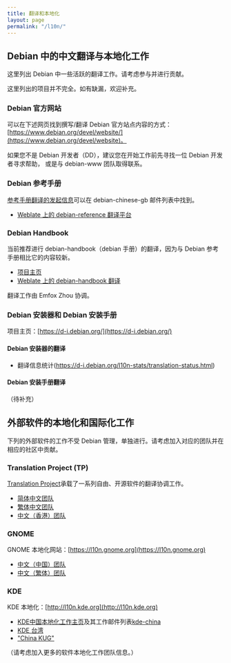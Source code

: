 ```yaml
---
title: 翻译和本地化
layout: page
permalink: "/l10n/"
---
```


## Debian 中的中文翻译与本地化工作

这里列出 Debian 中一些活跃的翻译工作。请考虑参与并进行贡献。

这里列出的项目并不完全。如有缺漏，欢迎补充。

### Debian 官方网站

可以在下述网页找到撰写/翻译 Debian 官方站点内容的方式：
[https://www.debian.org/devel/website/](https://www.debian.org/devel/website)。

如果您不是 Debian 开发者（DD），建议您在开始工作前先寻找一位 Debian 开发者寻求帮助，
或是与 debian-www 团队取得联系。

### Debian 参考手册

[参考手册翻译的发起信息](https://lists.debian.org/debian-chinese-gb/2016/07/msg00012.html)可以在 debian-chinese-gb 邮件列表中找到。

* [Weblate 上的 debian-reference 翻译平台](https://hosted.weblate.org/projects/debian-reference/)

### Debian Handbook

当前推荐进行 debian-handbook（debian 手册）的翻译，因为与 Debian 参考手册相比它的内容较新。

* [项目主页](https://debian-handbook.info/)
* [Weblate 上的 debian-handbook 翻译](https://hosted.weblate.org/projects/debian-handbook/)

翻译工作由 Emfox Zhou 协调。

### Debian 安装器和 Debian 安装手册

项目主页：[https://d-i.debian.org/](https://d-i.debian.org/)

#### Debian 安装器的翻译

* 翻译信息统计(https://d-i.debian.org/l10n-stats/translation-status.html)

#### Debian 安装手册翻译

（待补充）

## 外部软件的本地化和国际化工作

下列的外部软件的工作不受 Debian 管理，单独进行。请考虑加入对应的团队并在相应的社区中贡献。

### Translation Project (TP)

[Translation Project](https://translationproject.org)承载了一系列自由、开源软件的翻译协调工作。

* [简体中文团队](https://translationproject.org/team/zh_CN.html)
* [繁体中文团队](https://translationproject.org/team/zh_TW.html)
* [中文（香港）团队](https://translationproject.org/team/zh_HK.html)

### GNOME

GNOME 本地化网站：[https://l10n.gnome.org](https://l10n.gnome.org)

* [中文（中国）团队](https://l10n.gnome.org/teams/zh_CN)   
* [中文（繁体）团队](https://l10n.gnome.org/teams/zh_trad)

### KDE

KDE 本地化：[http://l10n.kde.org](http://l10n.kde.org)

* [KDE中国本地化工作主页](https://community.kde.org/KDE_Localization/zh-cn)及其工作邮件列表[kde-china](https://mail.kde.org/mailman/listinfo/kde-china)
* [KDE 台湾](http://kde.linux.org.tw/)
* ["China KUG"](http://www.kde-china.org/)

（请考虑加入更多的软件本地化工作团队信息。）
